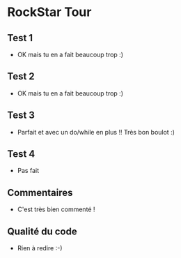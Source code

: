 # RockStar Tour

## Test 1
- OK mais tu en a fait beaucoup trop :)

## Test 2
- OK mais tu en a fait beaucoup trop :)

## Test 3
- Parfait et avec un do/while en plus !! Très bon boulot :)

## Test 4
- Pas fait

## Commentaires
- C'est très bien commenté !

## Qualité du code
- Rien à redire :-)
